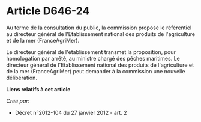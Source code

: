 # Article D646-24

Au terme de la consultation du public, la commission propose le référentiel au directeur général de l'Etablissement national
des produits de l'agriculture et de la mer (FranceAgriMer). 

Le directeur général de l'établissement transmet la proposition, pour homologation par arrêté, au ministre chargé des pêches
maritimes. Le directeur général de l'Etablissement national des produits de l'agriculture et de la mer (FranceAgriMer) peut
demander à la commission une nouvelle délibération.

**Liens relatifs à cet article**

_Créé par_:

  - Décret n°2012-104 du 27 janvier 2012 - art. 2
